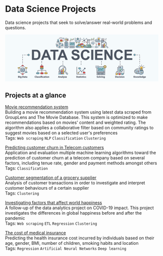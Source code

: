 # Data Science Projects
Data science projects that seek to solve/answer real-world problems and questions. 


![picture](https://github.com/cfonderson/portfolio/blob/main/Data%20Science/img/data_sci.png)

## Projects at a glance
[Movie recommendation system](https://github.com/cfonderson/portfolio/tree/main/Data%20Science/Movie%20Recommendation%20System) <br>
Building a movie recommendation system using latest data scraped from GroupLens and The Movie Database. This system is optimized to make recommendations based on movies' content and weighted rating. The algorithm also applies a collaborative filter based on community ratings to suggest movies based on a selected user's preferences <br>
Tags: `Web scraping` `NLP` `Classification` `Clustering`

[Predicting customer churn in Telecom customers](https://github.com/cfonderson/portfolio/tree/main/Data%20Science/Churn%20Prediction) <br>
Application and evaluation multiple machine learning algorithms toward the prediction of customer churn at a telecom company based on several factors, including tenue rate, gender and payment methods amongst others <br>
Tags: `Classification`

[Customer segmentation of a grocery supplier](https://github.com/cfonderson/portfolio/tree/main/Data%20Science/Customer%20Segmentation) <br>
Analysis of  customer transactions in order to investigate and interpret customer behaviours of a certain supplier <br>
Tags: `Clustering`

[Investigating factors that affect world happiness](https://github.com/cfonderson/portfolio/tree/main/Data%20Science/World%20Happiness)<br>
A follow-up of the data analytics project on COVID-19 impact. This project investigates the differences in global happiness before and after the pandemic <br>
Tags: `Web scraping` `ETL` `Regression` `Clustering`

[The cost of medical insurance](https://github.com/cfonderson/portfolio/tree/main/Data%20Science/Insurance%20Premium%20Prediction) <br>
Predicting the health insurance cost incurred by individuals based on their age, gender, BMI, number of children, smoking habits and location <br>
Tags: `Regression` `Artificial Neural Networks` `Deep learning`
